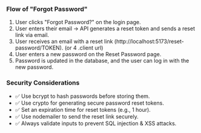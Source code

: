 ### Flow of "Forgot Password"

1. User clicks "Forgot Password?" on the login page.
2. User enters their email → API generates a reset token and sends a reset link via email.
3. User receives an email with a reset link (http://localhost:5173/reset-password/TOKEN). (or 4 .client url)
4. User enters a new password on the Reset Password page.
5. Password is updated in the database, and the user can log in with the new password.

### Security Considerations

- ✅ Use bcrypt to hash passwords before storing them.
- ✅ Use crypto for generating secure password reset tokens.
- ✅ Set an expiration time for reset tokens (e.g., 1 hour).
- ✅ Use nodemailer to send the reset link securely.
- ✅ Always validate inputs to prevent SQL injection & XSS attacks.
